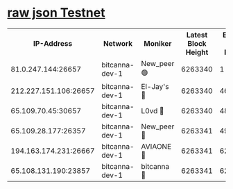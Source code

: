 [raw json Testnet](https://rpc-check.bcat.stavr.tech/bcat/rpc-bcat-result.json)
=


<table><tr><th>IP-Address</th><th>Network</th><th>Moniker</th><th>Latest Block Height</th><th>Earliest Block Height</th><th>Catching Up</th><th>Tx Index</th><th>Voting Power</th><th>Scan Time</th></tr><tr><td>81.0.247.144:26657</td><td>bitcanna-dev-1</td><td>New_peer 🟢</td><td>6263340</td><td>1</td><td>False</td><td>on</td><td>0</td><td>2024-02-02T16:21:43.427778249UTC</td></tr><tr><td>212.227.151.106:26657</td><td>bitcanna-dev-1</td><td>El-Jay's 🔴</td><td>6263340</td><td>4670391</td><td>False</td><td>on</td><td>2218164</td><td>2024-02-02T16:21:48.096921394UTC</td></tr><tr><td>65.109.70.45:30657</td><td>bitcanna-dev-1</td><td>L0vd 🔴</td><td>6263340</td><td>4828155</td><td>False</td><td>on</td><td>7920</td><td>2024-02-02T16:21:43.755012403UTC</td></tr><tr><td>65.109.28.177:26357</td><td>bitcanna-dev-1</td><td>New_peer 🔴</td><td>6263341</td><td>4952911</td><td>False</td><td>on</td><td>2237067</td><td>2024-02-02T16:21:48.443960605UTC</td></tr><tr><td>194.163.174.231:26667</td><td>bitcanna-dev-1</td><td>AVIAONE 🔴</td><td>6263341</td><td>6252621</td><td>False</td><td>on</td><td>1949865</td><td>2024-02-02T16:21:53.350450059UTC</td></tr><tr><td>65.108.131.190:23857</td><td>bitcanna-dev-1</td><td>bitcanna 🔴</td><td>6263341</td><td>6259341</td><td>False</td><td>off</td><td>82269</td><td>2024-02-02T16:21:48.825738957UTC</td></tr></table>